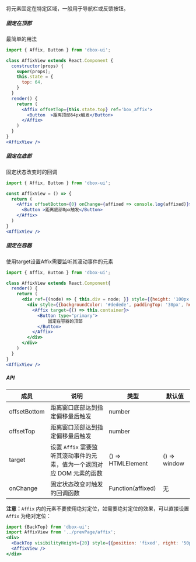 
将元素固定在特定区域，一般用于导航栏或反馈按钮。

##### **固定在顶部**

最简单的用法

```jsx
import { Affix, Button } from 'dbox-ui';

class AffixView extends React.Component {
  constructor(props) {
    super(props);
    this.state = {
      top: 64,
    }
  }
  render() {
    return (
      <Affix offsetTop={this.state.top} ref='box_affix'>
        <Button  >距离顶部64px触发</Button>
      </Affix>
    )
  }
}
<AffixView />
```

##### **固定在底部**

固定状态改变时的回调

```jsx
import { Affix, Button } from 'dbox-ui';

const AffixView = () => {
  return (
    <Affix offsetBottom={0} onChange={affixed => console.log(affixed)}>
      <Button >距离底部0px触发</Button>
    </Affix>
  )
}
<AffixView />
```

##### **固定在容器**

使用target设置Affix需要监听其滚动事件的元素

```jsx
import { Affix, Button } from 'dbox-ui';

class AffixView extends React.Component{
  render() {
    return (
      <div ref={(node) => { this.div = node; }} style={{height: '100px', overflow: 'scroll'}}>
        <div style={{backgroundColor: '#dedede', paddingTop: '30px', height: '300px'}}>
          <Affix target={() => this.container}>
            <Button type="primary">
                固定在容器的顶部
            </Button>
          </Affix>
        </div>
      </div>
    )
  }
}
<AffixView />

```

##### **API**

| 成员 | 说明 | 类型 | 默认值 |
| --- | --- | --- | --- |
| offsetBottom | 距离窗口底部达到指定偏移量后触发 | number |  |
| offsetTop | 距离窗口顶部达到指定偏移量后触发 | number |  |
| target | 设置 `Affix` 需要监听其滚动事件的元素，值为一个返回对应 DOM 元素的函数 | () => HTMLElement | () => window |
| onChange | 固定状态改变时触发的回调函数 | Function(affixed) | 无 |

**注意：**`Affix` 内的元素不要使用绝对定位，如需要绝对定位的效果，可以直接设置 `Affix` 为绝对定位：

```jsx noeditor
import {BackTop} from 'dbox-ui';
import AffixView from '../prevPage/affix';
<div>
  <BackTop visibilityHeight={20} style={{position: 'fixed', right: '50px'}}/>
  <AffixView />
</div>
```
